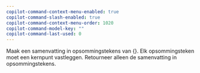 ```yaml
---
copilot-command-context-menu-enabled: true
copilot-command-slash-enabled: true
copilot-command-context-menu-order: 1020
copilot-command-model-key: ""
copilot-command-last-used: 0
---
```

Maak een samenvatting in opsommingstekens van {}. Elk opsommingsteken moet een kernpunt vastleggen. Retourneer alleen de samenvatting in opsommingstekens.